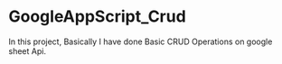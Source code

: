 # GoogleAppScript_Crud
In this project, Basically I have done Basic CRUD Operations on google sheet Api.

# 